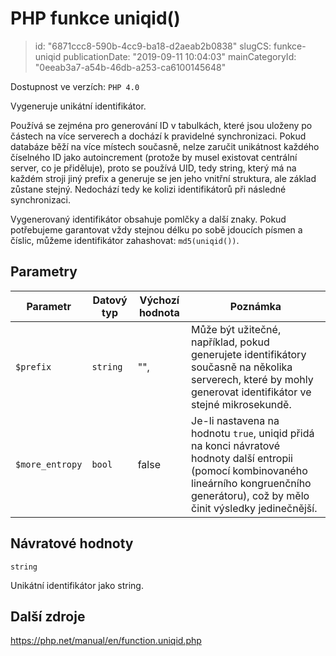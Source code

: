 PHP funkce uniqid()
================================

> id: "6871ccc8-590b-4cc9-ba18-d2aeab2b0838"
> slugCS: funkce-uniqid
> publicationDate: "2019-09-11 10:04:03"
> mainCategoryId: "0eeab3a7-a54b-46db-a253-ca6100145648"

Dostupnost ve verzích: `PHP 4.0`

Vygeneruje unikátní identifikátor.

Používá se zejména pro generování ID v tabulkách, které jsou uloženy po částech na více serverech a dochází k pravidelné synchronizaci. Pokud databáze běží na více místech současně, nelze zaručit unikátnost každého číselného ID jako autoincrement (protože by musel existovat centrální server, co je přiděluje), proto se používá UID, tedy string, který má na každém stroji jiný prefix a generuje se jen jeho vnitřní struktura, ale základ zůstane stejný. Nedochází tedy ke kolizi identifikátorů při následné synchronizaci.

Vygenerovaný identifikátor obsahuje pomlčky a další znaky. Pokud potřebujeme garantovat vždy stejnou délku po sobě jdoucích písmen a číslic, můžeme identifikátor zahashovat: `md5(uniqid())`.

Parametry
--------------

| Parametr | Datový typ | Výchozí hodnota | Poznámka |
|-----|-----|-----|-----|
| `$prefix` | `string` | "", | Může být užitečné, například, pokud generujete identifikátory současně na několika serverech, které by mohly generovat identifikátor ve stejné mikrosekundě. |
| `$more_entropy` | `bool` | false | Je-li nastavena na hodnotu `true`, uniqid přidá na konci návratové hodnoty další entropii (pomocí kombinovaného lineárního kongruenčního generátoru), což by mělo činit výsledky jedinečnější. |


Návratové hodnoty
----------------

`string`

Unikátní identifikátor jako string.

Další zdroje
------------

https://php.net/manual/en/function.uniqid.php
